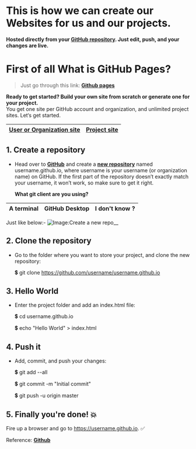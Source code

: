 # This is how we can create our Websites for us and our projects. 

__Hosted directly from your __[GitHub repository](https://github.com)__. Just edit, push, and your changes are live.__

# First of all What is GitHub Pages?

>Just go through this link: __[Github pages](https://pages.github.com)__

__Ready to get started? Build your own site from scratch or generate one for your project.__<br>
You get one site per GitHub account and organization,
and unlimited project sites. Let‘s get started.

 __[User or Organization site]()__ | __[Project site]()__ 
 --------------------------|-------------------
      
## 1. Create a repository 

* Head over to __[GitHub](https://github.com)__ and create a __[new repository](https://github.com/new)__ 
  named username.github.io, where username is your username (or organization name) on GitHub.
  If the first part of the repository doesn’t exactly match your username, it won’t work, so make sure to get it right.

  __What git client are you using?__
  
 A terminal | GitHub Desktop | I don't know ?
 -----------|----------------|---------------
       
Just like below:-
![Image:Create a new repo](https://guides.github.com/activities/hello-world/create-new-repo.png)__
       
       
      
## 2. Clone the repository

* Go to the folder where you want to store your project, and clone the new repository:

   :heavy_dollar_sign: git clone https://github.com/username/username.github.io

## 3. Hello World

* Enter the project folder and add an index.html file:

   :heavy_dollar_sign: cd username.github.io

   :heavy_dollar_sign: echo "Hello World" > index.html

## 4. Push it

* Add, commit, and push your changes:

   :heavy_dollar_sign: git add --all

   :heavy_dollar_sign: git commit -m "Initial commit"

   :heavy_dollar_sign: git push -u origin master


## 5. Finally you're done! :boom:

Fire up a browser and go to https://username.github.io.
                :white_check_mark:
      
  
 Reference: __[Github](https://github.com)__     
